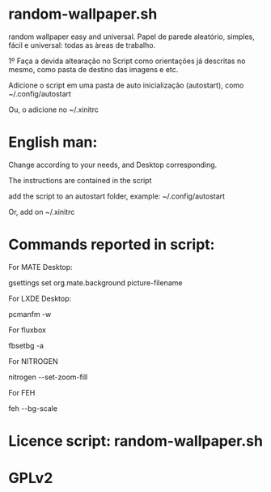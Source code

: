 # random-wallpaper.sh
random wallpaper easy and universal. Papel de parede aleatório, simples, fácil e universal: todas as àreas de trabalho.

1º Faça a devida altearação no Script como orientações já descritas no mesmo, como pasta de destino das imagens e etc.

Adicione o script em uma pasta de auto inicialização (autostart), como ~/.config/autostart

Ou, o adicione no ~/.xinitrc



# English man:
Change according to your needs, and Desktop corresponding.

The instructions are contained in the script

add the script to an autostart folder, example: ~/.config/autostart 

Or, add on ~/.xinitrc



# Commands reported in script:
For MATE Desktop:

gsettings set org.mate.background picture-filename


For LXDE Desktop:

pcmanfm -w


For fluxbox

fbsetbg -a


For NITROGEN

nitrogen --set-zoom-fill


For FEH

feh --bg-scale


# Licence script: random-wallpaper.sh
# GPLv2
